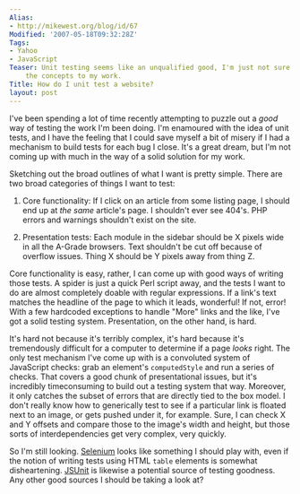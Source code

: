 ```yaml
---
Alias:
- http://mikewest.org/blog/id/67
Modified: '2007-05-18T09:32:28Z'
Tags:
- Yahoo
- JavaScript
Teaser: Unit testing seems like an unqualified good, I'm just not sure how to apply
    the concepts to my work.
Title: How do I unit test a website?
layout: post
---
```

I've been spending a lot of time recently attempting to puzzle out a _good_
way of testing the work I'm been doing.  I'm enamoured with the idea of unit
tests, and I have the feeling that I could save myself a bit of misery if I
had a mechanism to build tests for each bug I close.  It's a great dream, but
I'm not coming up with much in the way of a solid solution for my work.

Sketching out the broad outlines of what I want is pretty simple.  There are
two broad categories of things I want to test:

1.  Core functionality: If I click on an article from some listing page, I
should end up at _the same_ article's page.  I shouldn't ever see 404's.  PHP
errors and warnings shouldn't exist on the site.  

2.  Presentation tests: Each module in the sidebar should be X pixels wide in
all the A-Grade browsers.  Text shouldn't be cut off because of overflow
issues.  Thing X should be Y pixels away from thing Z.

Core functionality is easy, rather, I can come up with good ways of writing
those tests.  A spider is just a quick Perl script away, and the tests I want
to do are almost completely doable with regular expressions.  If a link's text
matches the headline of the page to which it leads, wonderful!  If not, error!
With a few hardcoded exceptions to handle "More" links and the like, I've got
a solid testing system.  Presentation, on the other hand, is hard.

It's hard not because it's terribly complex, it's hard because it's
tremendously difficult for a computer to determine if a page _looks_ right.
The only test mechanism I've come up with is a convoluted system of JavaScript
checks: grab an element's `computedStyle` and run a series of checks.  That
covers a good chunk of presentational issues, but it's incredibly
timeconsuming to build out a testing system that way.  Moreover, it only
catches the subset of errors that are directly tied to the box model.  I don't
really know how to generically test to see if a particular link is floated
next to an image, or gets pushed under it, for example.  Sure, I can check X
and Y offsets and compare those to the image's width and height, but those
sorts of interdependencies get very complex, very quickly.

So I'm still looking.  [Selenium][] looks like something I should play with,
even if the notion of writing tests using HTML `table` elements is somewhat
disheartening.  [JSUnit][] is likewise a potential source of testing goodness.
Any other good sources I should be taking a look at?

[Selenium]: http://www.openqa.org/selenium/ "Selenium"
[JSUnit]: http://www.jsunit.net/ "JSUnit"
